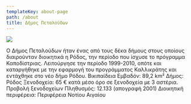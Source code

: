 ```yaml
---
templateKey: about-page
path: /about
title: Δήμος Πεταλούδων
---
```

![](https://www.google.com/maps/vt/data=uXiNMTqr16inFq1NeBOhT8oncEeTXlJNvPLM214pqlNAuvO7V1AvNLnU9kbxZQqW28wMLpG8OsNShS44zSEETl2MSXp_llqTOA2xP7UeLmR2MiTKwNUBT815o51OqW7k1vSENbQTweGCX-qVqpjMqJdVjU6SJzeFflksM-FTQjVAYDbuJnEmoGwPbjpQtcO4xJP4I75bs0WQLqNifTMgxeUH8WNB5Z5DBbXnVKkmsWpY1OWIAttmXhDQmdJHglACCxdGce6yngQVuQlg6TMmXAdS_kdFLr8A5W0o5qviWciB3DIVL2TQlb0_okjSkdW_MFfGR6ovHj-4v1KB3g)

Ο Δήμος Πεταλούδων ήταν ένας από τους δέκα δήμους στους οποίους διαιρούνταν διοικητικά η Ρόδος, την περίοδο που ίσχυσε το πρόγραμμα Καποδίστριας. Λειτούργησε την περίοδο 1999-2010, οπότε και καταργήθηκε με την εφαρμογή του προγράμματος Καλλικράτης και εντάχθηκε στο νέο δήμο Ρόδου. Βικιπαίδεια
Εμβαδόν: 89,2 km²
Δήμος: Ρόδος
Ξενοδοχεία: 65 € κατά μέσο όρο σε ξενοδοχεία με 3 αστέρια. Προβολή ξενοδοχείων
Πληθυσμός: 12.133 (απογραφή 2001)
Διοικητική περιφέρεια: Περιφέρεια Νοτίου Αιγαίου